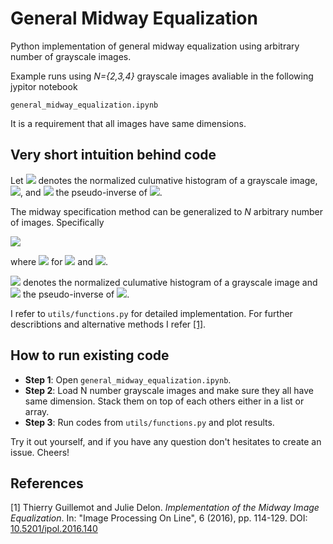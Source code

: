 # General Midway Equalization #

Python implementation of general midway equalization using arbitrary number of grayscale images.

Example runs using _N={2,3,4}_ grayscale images avaliable in the following jypitor notebook

`general_midway_equalization.ipynb`

It is a requirement that all images have same dimensions.

## Very short intuition behind code ##

Let <img src="https://render.githubusercontent.com/render/math?math=C"> denotes the normalized culumative histogram of a grayscale image, <img src="https://render.githubusercontent.com/render/math?math=I">, and <img src="https://render.githubusercontent.com/render/math?math=C^{-1}"> the pseudo-inverse of <img src="https://render.githubusercontent.com/render/math?math=C">.
 

The midway specification method can be generalized to _N_ arbitrary number of images. Specifically

<img src="https://render.githubusercontent.com/render/math?math=\varphi (x) = \frac{1}{N} \sum_{p=1}^{N} C_{p}^{-1}(x)">

where <img src="https://render.githubusercontent.com/render/math?math=\tilde{I}_n = \varphi \big( C_n (I_n) \big)"> for <img src="https://render.githubusercontent.com/render/math?math=n \in \{1,...,N \}"> and  <img src="https://render.githubusercontent.com/render/math?math=p \in \{1,...,N \}">.


<img src="https://render.githubusercontent.com/render/math?math=C"> denotes the normalized culumative histogram of a grayscale image and <img src="https://render.githubusercontent.com/render/math?math=C^{-1}"> the pseudo-inverse of <img src="https://render.githubusercontent.com/render/math?math=C">.
 

I refer to `utils/functions.py` for detailed implementation. 
For further describtions and alternative methods I refer [[1]](#1).

## How to run existing code ##

* __Step 1__: Open `general_midway_equalization.ipynb`.
* __Step 2__: Load N number grayscale images and make sure they all have same dimension. Stack them on top of each others either in a list or array.
* __Step 3__: Run codes from `utils/functions.py` and plot results.

Try it out yourself, and if you have any question don't hesitates to create an issue. Cheers!


## References ##

<a id="1">[1]</a> 
Thierry Guillemot and Julie Delon. _Implementation of the Midway Image Equalization_. In: "Image Processing On Line", 6 (2016), pp. 114-129. DOI: [10.5201/ipol.2016.140](http://www.ipol.im/pub/art/2016/140/?utm_source=doi "Named link title")
